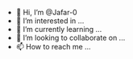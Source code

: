 - 👋 Hi, I’m @Jafar-0
- 👀 I’m interested in ...
- 🌱 I’m currently learning ...
- 💞️ I’m looking to collaborate on ...
- 📫 How to reach me ...

<!---
Jafar-0/Jafar-0 is a ✨ special ✨ repository because its `Jafar-0` (this file) appears on your GitHub profile.
You can click the Preview link to take a look at your changes.
--->
